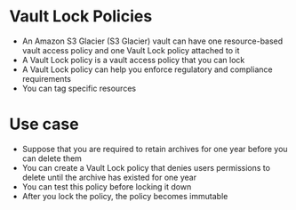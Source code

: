 
# Vault Lock Policies
- An Amazon S3 Glacier (S3 Glacier) vault can have one resource-based vault access policy and one Vault Lock policy 
  attached to it
- A Vault Lock policy is a vault access policy that you can lock
- A Vault Lock policy can help you enforce regulatory and compliance requirements
- You can tag specific resources
# Use case
- Suppose that you are required to retain archives for one year before you can delete them
- You can create a Vault Lock policy that denies users permissions to delete until the archive has existed for one year
- You can test this policy before locking it down
- After you lock the policy, the policy becomes immutable